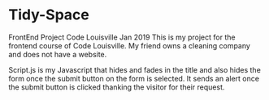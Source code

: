 # Tidy-Space
FrontEnd Project
Code Louisville Jan 2019
This is my project for the frontend course of Code Louisville. 
My friend owns a cleaning company and does not have a website. 

Script.js is my Javascript that hides and fades in the title and also hides the form once the submit button on the form is selected. It sends an alert once the submit button is clicked thanking the visitor for their request. 